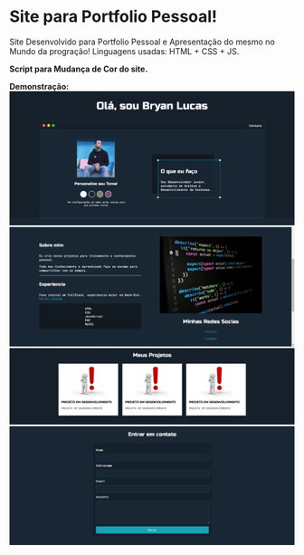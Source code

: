 # Site para Portfolio Pessoal!
 Site Desenvolvido para Portfolio Pessoal e Apresentação do mesmo no Mundo da progração!
 Linguagens usadas: HTML + CSS + JS.
 
 **Script para Mudança de Cor do site.**

 **Demonstração:**
<img src="/1.png" alt="Inicio"/>
<img src="/2.png" alt="Meio"/>
<img src="/3.png" alt="Fim"/>
<img src="/4.png" alt="Contato"/>
